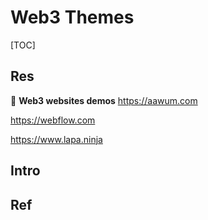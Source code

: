 # Web3 Themes

[TOC]



## Res
🎉 **Web3 websites demos**
<https://aawum.com>

<https://webflow.com>

<https://www.lapa.ninja>





## Intro


## Ref
[17 Web 3 Websites Examples 2022 「You must know」]:https://alvarotrigo.com/blog/web-3-websites/
